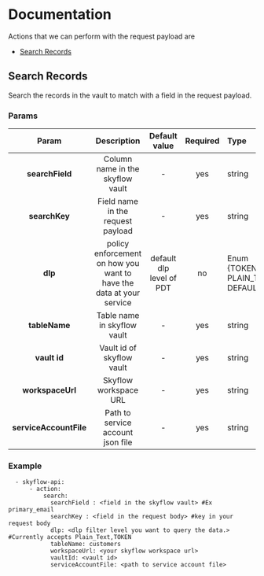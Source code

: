 # Documentation 

Actions that we can perform with the request payload are

* [Search Records](#search-records)

## Search Records

Search the records in the vault to match with a field in the request payload.

### Params


|  Param   | Description | Default value| Required | Type
:---: | :---: | :---: | :---: | :---|
**searchField**| Column name in the skyflow vault | - | yes | string
**searchKey**| Field name in the request payload | - | yes | string
**dlp** | policy enforcement on how you want to have the data at your service | default dlp level of PDT| no | Enum {TOKEN, PLAIN_TEXT, DEFAULT}
**tableName**|  Table name in skyflow vault | - | yes | string
**vault id**| Vault id of skyflow vault| - | yes | string
**workspaceUrl** | Skyflow workspace URL| - | yes | string
**serviceAccountFile** | Path to service account json file| - | yes | string

### Example

```
  - skyflow-api:
      - action:
          search: 
            searchField : <field in the skyflow vault> #Ex primary_email
            searchKey : <field in the request body> #key in your request body
            dlp: <dlp filter level you want to query the data.> #Currently accepts Plain_Text,TOKEN
            tableName: customers
            workspaceUrl: <your skyflow workspace url> 
            vaultId: <vault id>
            serviceAccountFile: <path to service account file>
```